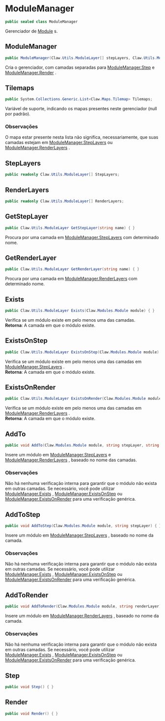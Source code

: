 # ModuleManager
```csharp
public sealed class ModuleManager
```
Gerenciador de [Module](api/Claw/Modules/Module.md#Module) s.<br />
## ModuleManager
```csharp
public ModuleManager(Claw.Utils.ModuleLayer[] stepLayers, Claw.Utils.ModuleLayer[] renderLayers) { }
```
Cria o gerenciador, com camadas separadas para [ModuleManager.Step](api/Claw/Utils/ModuleManager.md#Step) e [ModuleManager.Render](api/Claw/Utils/ModuleManager.md#Render) .<br />
## Tilemaps
```csharp
public System.Collections.Generic.List<Claw.Maps.Tilemap> Tilemaps;
```
Variável de suporte, indicando os mapas presentes neste gerenciador (null por padrão).<br />
### Observações
O mapa estar presente nesta lista não significa, necessariamente, que suas camadas estejam em [ModuleManager.StepLayers](api/Claw/Utils/ModuleManager.md#StepLayers) ou [ModuleManager.RenderLayers](api/Claw/Utils/ModuleManager.md#RenderLayers) .<br />
## StepLayers
```csharp
public readonly Claw.Utils.ModuleLayer[] StepLayers;
```
## RenderLayers
```csharp
public readonly Claw.Utils.ModuleLayer[] RenderLayers;
```
## GetStepLayer
```csharp
public Claw.Utils.ModuleLayer GetStepLayer(string name) { }
```
Procura por uma camada em [ModuleManager.StepLayers](api/Claw/Utils/ModuleManager.md#StepLayers) com determinado nome.<br />
## GetRenderLayer
```csharp
public Claw.Utils.ModuleLayer GetRenderLayer(string name) { }
```
Procura por uma camada em [ModuleManager.RenderLayers](api/Claw/Utils/ModuleManager.md#RenderLayers) com determinado nome.<br />
## Exists
```csharp
public Claw.Utils.ModuleLayer Exists(Claw.Modules.Module module) { }
```
Verifica se um módulo existe em pelo menos uma das camadas.<br />
**Retorna**: A camada em que o módulo existe.<br />
## ExistsOnStep
```csharp
public Claw.Utils.ModuleLayer ExistsOnStep(Claw.Modules.Module module) { }
```
Verifica se um módulo existe em pelo menos uma das camadas em [ModuleManager.StepLayers](api/Claw/Utils/ModuleManager.md#StepLayers) .<br />
**Retorna**: A camada em que o módulo existe.<br />
## ExistsOnRender
```csharp
public Claw.Utils.ModuleLayer ExistsOnRender(Claw.Modules.Module module) { }
```
Verifica se um módulo existe em pelo menos uma das camadas em [ModuleManager.RenderLayers](api/Claw/Utils/ModuleManager.md#RenderLayers) .<br />
**Retorna**: A camada em que o módulo existe.<br />
## AddTo
```csharp
public void AddTo(Claw.Modules.Module module, string stepLayer, string renderLayer) { }
```
Insere um módulo em [ModuleManager.StepLayers](api/Claw/Utils/ModuleManager.md#StepLayers) e [ModuleManager.RenderLayers](api/Claw/Utils/ModuleManager.md#RenderLayers) , baseado no nome das camadas.<br />
### Observações
Não há nenhuma verificação interna para garantir que o módulo não exista em outras camadas.
            Se necessário, você pode utilizar [ModuleManager.Exists](api/Claw/Utils/ModuleManager.md#Exists) , [ModuleManager.ExistsOnStep](api/Claw/Utils/ModuleManager.md#ExistsOnStep) ou [ModuleManager.ExistsOnRender](api/Claw/Utils/ModuleManager.md#ExistsOnRender) para uma verificação genérica.<br />
## AddToStep
```csharp
public void AddToStep(Claw.Modules.Module module, string stepLayer) { }
```
Insere um módulo em [ModuleManager.StepLayers](api/Claw/Utils/ModuleManager.md#StepLayers) , baseado no nome da camada.<br />
### Observações
Não há nenhuma verificação interna para garantir que o módulo não exista em outras camadas.
            Se necessário, você pode utilizar [ModuleManager.Exists](api/Claw/Utils/ModuleManager.md#Exists) , [ModuleManager.ExistsOnStep](api/Claw/Utils/ModuleManager.md#ExistsOnStep) ou [ModuleManager.ExistsOnRender](api/Claw/Utils/ModuleManager.md#ExistsOnRender) para uma verificação genérica.<br />
## AddToRender
```csharp
public void AddToRender(Claw.Modules.Module module, string renderLayer) { }
```
Insere um módulo em [ModuleManager.RenderLayers](api/Claw/Utils/ModuleManager.md#RenderLayers) , baseado no nome da camada.<br />
### Observações
Não há nenhuma verificação interna para garantir que o módulo não exista em outras camadas.
            Se necessário, você pode utilizar [ModuleManager.Exists](api/Claw/Utils/ModuleManager.md#Exists) , [ModuleManager.ExistsOnStep](api/Claw/Utils/ModuleManager.md#ExistsOnStep) ou [ModuleManager.ExistsOnRender](api/Claw/Utils/ModuleManager.md#ExistsOnRender) para uma verificação genérica.<br />
## Step
```csharp
public void Step() { }
```
## Render
```csharp
public void Render() { }
```

